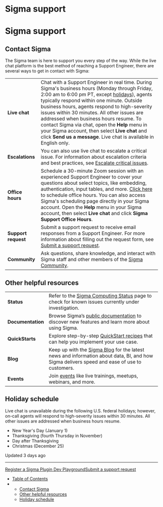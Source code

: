 # Sigma support

# Sigma support

## Contact Sigma

The Sigma team is here to support you every step of the way. While the live chat platform is the best method of reaching a Support Engineer, there are several ways to get in contact with Sigma:

|  |  |
| --- | --- |
| **Live chat** | Chat with a Support Engineer in real time.  During Sigma's business hours (Monday through Friday, 2:00 am to 6:00 pm PT, except [holidays](#holiday-schedule)), agents typically respond within one minute. Outside business hours, agents respond to high-severity issues within 30 minutes. All other issues are addressed when business hours resume.  To contact Sigma via chat, open the  **Help** menu in your Sigma account, then select **Live chat** and click **Send us a message**.  Live chat is available in English only. |
| **Escalations** | You can also use live chat to escalate a critical issue.  For information about escalation criteria and best practices, see [Escalate critical issues](/docs/escalate-critical-issues). |
| **Office hours** | Schedule a 30-minute Zoom session with an experienced Support Engineer to cover your questions about select topics, like embedding, authentication, input tables, and more.  [Click here](https://calendly.com/sigma-support) to schedule office hours. You can also access Sigma's scheduling page directly in your Sigma account. Open the  **Help** menu in your Sigma account, then select **Live chat** and click **Sigma Support Office Hours**. |
| **Support request** | Submit a support request to receive email responses from a Support Engineer.  For more information about filling out the request form, see [Submit a support request](/docs/submit-a-support-request). |
| **Community** | Ask questions, share knowledge, and interact with Sigma staff and other members of the [Sigma Community](https://community.sigmacomputing.com/). |

## Other helpful resources

|  |  |
| --- | --- |
| **Status** | Refer to the [Sigma Computing Status](https://status.sigmacomputing.com/?_gl=1*11oi3kh*_ga*MTI1MDc4MDc4NS4xNjk4NzkyNjY5*_ga_PMMQG4DCHC*MTcxMjg1NjA4OC41ODMuMS4xNzEyODU2NjQ3LjYwLjAuMA..) page to check for known issues currently under investigation. |
| **Documentation** | Browse Sigma’s [public documentation](/docs) to discover new features and learn more about using Sigma. |
| **QuickStarts** | Explore step-by-step [QuickStart recipes](https://quickstarts.sigmacomputing.com/?_gl=1*k83e5x*_ga*MTI1MDc4MDc4NS4xNjk4NzkyNjY5*_ga_PMMQG4DCHC*MTcxMjg1NjA4OC41ODMuMS4xNzEyODU2NjQ3LjYwLjAuMA..) that can help you implement your use case. |
| **Blog** | Keep up with the [Sigma Blog](https://www.sigmacomputing.com/blog?_gl=1*k83e5x*_ga*MTI1MDc4MDc4NS4xNjk4NzkyNjY5*_ga_PMMQG4DCHC*MTcxMjg1NjA4OC41ODMuMS4xNzEyODU2NjQ3LjYwLjAuMA..) for the latest news and information about data, BI, and how Sigma delivers speed and ease of use to customers. |
| **Events** | Join [events](https://www.sigmacomputing.com/resources?category=webinars&_gl=1*k83e5x*_ga*MTI1MDc4MDc4NS4xNjk4NzkyNjY5*_ga_PMMQG4DCHC*MTcxMjg1NjA4OC41ODMuMS4xNzEyODU2NjQ3LjYwLjAuMA..) like live trainings, meetups, webinars, and more. |

## Holiday schedule

Live chat is unavailable during the following U.S. federal holidays; however, on-call agents will respond to high-severity issues within 30 minutes. All other issues are addressed when business hours resume.

* New Year's Day (January 1)
* Thanksgiving (fourth Thursday in November)
* Day after Thanksgiving
* Christmas (December 25)

Updated 3 days ago

---

[Register a Sigma Plugin Dev Playground](/docs/register-a-sigma-plugin-dev-playground)[Submit a support request](/docs/submit-a-support-request)

* [Table of Contents](#)
* + [Contact Sigma](#contact-sigma)
  + [Other helpful resources](#other-helpful-resources)
  + [Holiday schedule](#holiday-schedule)